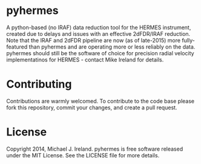 pyhermes
========

A python-based (no IRAF) data reduction tool for the HERMES instrument,
created due to delays and issues with an effective 2dFDR/IRAF reduction. 
Note that the IRAF and 2dFDR pipeline are now (as of late-2015) more 
fully-featured than pyhermes and are operating more or less reliably on the
data. pyhermes should still be the software of choice for precision 
radial velocity implementatinos for HERMES - contact Mike Ireland for
details.

Contributing
============

Contributions are warmly welcomed. To contribute to the code base please fork this repository, commit your changes, and create a pull request.

License
=======

Copyright 2014, Michael J. Ireland. pyhermes is free software released under the MIT License. See the LICENSE file for more details.
